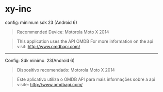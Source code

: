 # xy-inc

config:
minimum sdk 23 (Android 6)
> Recommended Device: Motorola Moto X 2014

> This application uses the API OMDB
> For more information on the api visit:
> http://www.omdbapi.com/


-------------------------------------------------------------------------
Config:
Sdk minimo: 23(Android 6)
>Dispositivo recomendado: Motorola Moto X 2014

>Este aplicativo utiliza o OMDB API
>para mais informações sobre a api visite:
>http://www.omdbapi.com/
